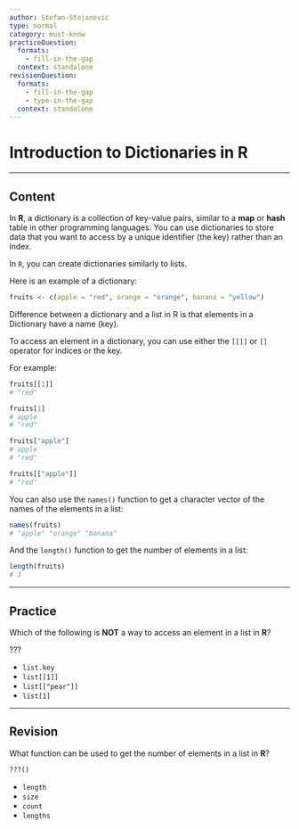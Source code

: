 ```yaml
---
author: Stefan-Stojanovic
type: normal
category: must-know
practiceQuestion:
  formats:
    - fill-in-the-gap
  context: standalone
revisionQuestion:
  formats:
    - fill-in-the-gap
    - type-in-the-gap
  context: standalone
---
```


# Introduction to Dictionaries in R

---

## Content


In **R**, a dictionary is a collection of key-value pairs, similar to a **map** or **hash** table in other programming languages. You can use dictionaries to store data that you want to access by a unique identifier (the key) rather than an index.

In `R`, you can create dictionaries similarly to lists.

Here is an example of a dictionary:
```r
fruits <- c(apple = "red", orange = "orange", banana = "yellow")
```

Difference between a dictionary and a list in R is that elements in a Dictionary have a name (key). 

To access an element in a dictionary, you can use either the `[[]]` or `[]` operator for indices or the key. 

For example:
```r
fruits[[1]]
# "red"

fruits[1]
# apple 
# "red"

fruits["apple"]
# apple 
# "red" 

fruits[["apple"]]
# "red"
```

You can also use the `names()` function to get a character vector of the names of the elements in a list:
```r
names(fruits)
# "apple" "orange" "banana"
```

And the `length()` function to get the number of elements in a list:
```r
length(fruits)
# 3
```


---
## Practice

Which of the following is **NOT** a way to access an element in a list in **R**?

???

- `list.key`
- `list[[1]]`
- `list[["pear"]]`
- `list[1]`

---
## Revision

What function can be used to get the number of elements in a list in **R**?

```r
???()
```

- `length`
- `size`
- `count`
- `lengths`